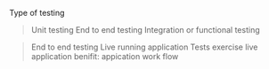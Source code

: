 Type of testing
>Unit testing 
>End to end testing
>Integration or functional testing

>End to end testing
Live running application
Tests exercise live application
benifit: appication work flow
